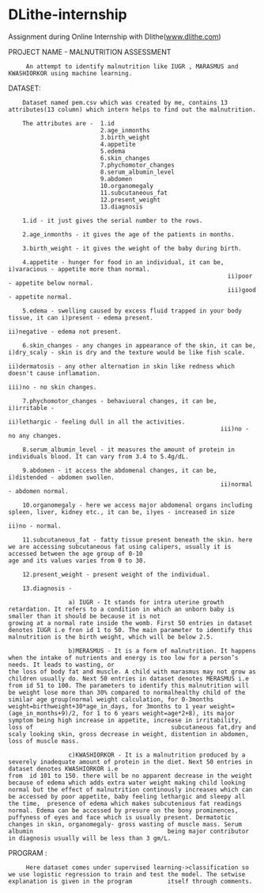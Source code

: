 # DLithe-internship
Assignment during Online Internship with Dlithe(www.dlithe.com)
                       

PROJECT NAME - MALNUTRITION ASSESSMENT

         An attempt to identify malnutrition like IUGR , MARASMUS and KWASHIORKOR using machine learning.
         
        
DATASET:
        
        Dataset named pem.csv which was created by me, contains 13 attributes(13 column) which intern helps to find out the malnutrition.
        
        The attributes are -  1.id
                              2.age_inmonths
                              3.birth_weight
                              4.appetite
                              5.edema
                              6.skin_changes
                              7.phychomotor_changes
                              8.serum_albumin_level
                              9.abdomen
                              10.organomegaly
                              11.subcutaneous_fat
                              12.present_weight
                              13.diagnosis
                   
        1.id - it just gives the serial number to the rows.
        
        2.age_inmonths - it gives the age of the patients in months.
        
        3.birth_weight - it gives the weight of the baby during birth.
        
        4.appetite - hunger for food in an individual, it can be, i)varacious - appetite more than normal.
                                                                  ii)poor - appetite below normal.
                                                                  iii)good - appetite normal.
                                                                  
        5.edema - swelling caused by excess fluid trapped in your body tissue, it can i)present - edema present.
                                                                                      ii)negative - edema not present.
                                                                                      
        6.skin_changes - any changes in appearance of the skin, it can be, i)dry_scaly - skin is dry and the texture would be like fish scale.
                                                                           ii)dermatosis - any other alternation in skin like redness which doesn't cause inflamation.
                                                                           iii)no - no skin changes.
                                                                           
        7.phychomotor_changes - behaviuoral changes, it can be, i)irritable - 
                                                                ii)lethargic - feeling dull in all the activities.
                                                                iii)no - no any changes.
       
        8.serum_albumin_level - it measures the amount of protein in individuals blood. It can vary from 3.4 to 5.4g/dL.
        
        9.abdomen - it access the abdomenal changes, it can be, i)distended - abdomen swollen.
                                                                ii)normal - abdomen normal.
                                                              
        10.organomegaly - here we access major abdomenal organs including spleen, liver, kidney etc., it can be, i)yes - increased in size
                                                                                                                 ii)no - normal.
                                                                                                                 
        11.subcutaneous_fat - fatty tissue present beneath the skin. here we are accessing subcutaneous fat using calipers, usually it is accessed between the age group of 0-10                               age and its values varies from 0 to 30.
        
        12.present_weight - present weight of the individual.
        
        13.diagnosis - 
                      
                     a) IUGR - It stands for intra uterine growth retardation. It refers to a condition in which an unborn baby is smaller than it should be because it is not                                  growing at a normal rate inside the womb. First 50 entries in dataset denotes IUGR i.e fron id 1 to 50. The main parameter to identify this                                      malnutrition is the birth weight, which will be below 2.5. 
                     
                     b)MERASMUS - It is a form of malnutrition. It happens when the intake of nutrients and energy is too low for a person’s needs. It leads to wasting, or                                         the loss of body fat and muscle. A child with marasmus may not grow as children usually do. Next 50 entries in dataset denotes MERASMUS i.e                                       from id 51 to 100. The parameters to identify this malnutrition will be weight lose more than 30% compared to normalhealthy child of the                                         similar age group(normal weight calculation, for 0-3months weight=birthweight+30*age_in_days, for 3months to 1 year weight=                                                       (age_in_months+9)/2, for 1 to 6 years weight=age*2+8), its major symptom being high increase in appetite, increase in irritability, loss of                                       subcutaneous fat,dry and scaly looking skin, gross decrease in weight, distention in abdomen, loss of muscle mass.
                     
                     c)KWASHIORKOR - It is a malnutrition produced by a severely inadequate amount of protein in the diet. Next 50 entries in dataset denotes KWASHIORKOR i.e                                          from  id 101 to 150. there will be no apparent decrease in the weight because of edema which adds extra water weight making child looking                                        normal but the effect of malnutrition continously increases which can be accessed by poor appetite, baby feeling lethargic and sleepy all                                        the time,  presence of edema which makes subcutenious fat readings normal. Edema can be accessed by presure on the bony prominences,                                              puffyness of eyes and face which is usually present. Dermatotic changes in skin, organomegaly- gross wasting of muscle mass. Serum  albumin                                      being major contributor in diagnosis usually will be less than 3 gm/L.

PROGRAM : 
         
         Here dataset comes under supervised learning->classification so we use logistic regression to train and test the model. The setwise explanation is given in the program          itself through comments.

